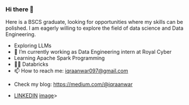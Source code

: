 ### Hi there 👋

<p>Here is a BSCS graduate, looking for opportunities where my skills can be polished. I am eagerly willing to explore the field of data science and Data Engineering.
 
- Exploring LLMs <br>
- 🔭 I’m currently working as Data Engineering intern at Royal Cyber<br>
 - Learning Apache Spark Programming<br>
  - 💬🌱 Databricks <br>
 - 📫 How to reach me: iqraanwar097@gmail.com  </p>
 - Check my blog: https://medium.com/@iqraanwar </p>
 - [LINKEDIN](https://www.linkedin.com/in/iqraanwar/)
<a href=#>[image](https://github.com/IqraBaluch/IqraBaluch/assets/57810189/892fc56b-81a7-4fa9-8558-54474d328ec2)></a>
